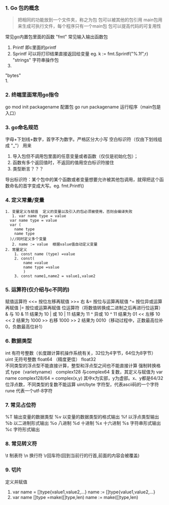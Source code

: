 ### 1. Go 包的概念
> 把相同的功能放到一个文件夹，称之为包
> 包可以被其他的包引用
> main包用来生成可执行文件，每个程序只有一个main包
> 包可以提高代码的可复用性
>
常见go内置包里面的函数
"fmt"  常见输入输出函数包
   1. Printf  即c里面的printf
   2. Sprintf 可以将打印结果直接返回给变量 eg. k := fmt.Sprintf("%.1f",r)
"strings"  字符串操作包
   1. 
"bytes"  
   1. 
### 2. 终端里面常用go指令
   go mod init packagename  配置包
   go run packagename       运行程序（main包是入口）

### 3. go命名规范
   字母+下划线+数字，首字不为数字。严格区分大小写
   空白标识符（仅由下划线组成  "_"） 用来  
   1. 导入包但不调用包里面的任意变量或者函数（仅仅是初始化包）；
   2. 函数有多个返回值时，不返回的值用空白标识符接住
   3. 类型断言？？？

   导出标识符：某个包中的某个函数或者变量想要允许被其他包调用，就得把这个函数命名的首字变成大写。eg. fmt.Printf()

### 4. 定义常量/变量 
    1. 变量定义与赋值  定义的变量以及引入的包必须被使用，否则会编译失败
       1. var name type = value
      var name type = value   
      var (
        name type
        name type
      )//同时定义多个变量
       2. name := value  根据value值自动定义变量
    2. 常量定义 
        1. const name (type) =value
        2. const(
            name =value
            name type =value
            )
        3. const name1,name2 = value1,value2

### 5. 运算符(仅介绍与c不同的)
赋值运算符  <<= 按位左移再赋值
           >>=     右
           &=  按位与运算再赋值
           ^=  按位异或运算再赋值
           |=  按位或运算再赋值
位运算符（将数值转换成二进制之后再进行位运算）  
         &  与    10 & 11 结果为 10
         |  或    10 | 11 结果为 11
         ^  异或  10 ^ 11 结果为 01
         << 左移  10 << 2 结果为 1000
         >> 右移  1000 >> 2 结果为 0010（移动过程中，正数最高位补0，负数最高位补1）

### 6. 数据类型
   int 有符号整数（长度跟计算机操作系统有关，32位为4字节，64位为8字节）
   uint 无符号整数
   float64 （精度更佳）
   float32  
   不同类型的浮点型不能直接计算，整型和浮点型之间也不能直接计算   强制转换格式 type（varietyname）
   complex128 与complex64  复数，其定义与赋值为  var name complex128/64 = complex(x,y)  其中x为实部，y为虚部。x、y都是64/32位浮点数，不同类型的复数不能运算
   uint/byte 字符型，代表ascii码的一个字符  
   rune 代表一个utf-8字符

### 7. 常见占位符
   %T  输出变量的数据类型
   %v  以变量的数据类型的格式输出
   %f  以浮点类型输出
   %b  以二进制形式输出  %o  八进制  %d  十进制  %x  十六进制
   %s  字符串形式输出   %c  字符形式输出


### 8. 常见转义符
   \t 制表符  \n 换行符  \r回车符(回到当前行的行首,前面的内容会被覆盖)


### 9. 切片
定义并赋值
   1. var name = []type{value1,value2,...}  name := []type{value1,value2,...}
   2. var name []type =make([]type,len)   name := make([]type,len)
